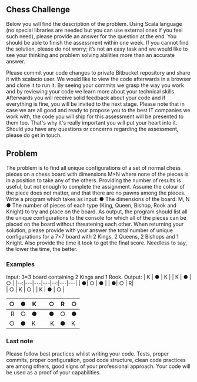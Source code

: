## Chess Challenge

Below you will find the description of the problem. Using Scala language (no special libraries are needed but
you can use external ones if you feel such need), please provide an answer for the question at the end. You
should be able to finish the assessment within one week. If you cannot find the solution, please do not
worry; it’s not an easy task and we would like to see your thinking and problem solving abilities more than an
accurate answer.

Please commit your code changes to private Bitbucket repository and share it with scalacio user. We
would like to view the code afterwards in a browser and clone it to run it. By seeing your commits we grasp
the way you work and by reviewing your code we learn more about your technical skills.
Afterwards you will receive solid feedback about your code and if everything is fine, you will be invited to the
next stage. Please note that in case we are all good and ready to propose you to the best IT
companies we work with, the code you will ship for this assessment will be presented to them too.
That's why it's really important you will put your heart into it. Should you have any questions or concerns
regarding the assessment, please do get in touch.
## Problem

The problem is to find all unique configurations of a set of normal chess pieces on a chess board with
dimensions M×N where none of the pieces is in a position to take any of the others. Providing the number of
results is useful, but not enough to complete the assignment. Assume the colour of the piece does not
matter, and that there are no pawns among the pieces.
Write a program which takes as input:
    ● The dimensions of the board: M, N
    ● The number of pieces of each type (King, Queen, Bishop, Rook and Knight) to try and place on the
board.
As output, the program should list all the unique configurations to the console for which all of the pieces can
be placed on the board without threatening each other.
When returning your solution, please provide with your answer the total number of unique configurations for
a 7×7 board with 2 Kings, 2 Queens, 2 Bishops and 1 Knight. Also provide the time it took to get
the final score. Needless to say, the lower the time, the better.

### Examples

Input: 3×3 board containing 2 Kings and 1 Rook.
Output:
| K | ●  | K |  | K | ●  |  ○ | 
|--:|---|---|---|--:|---|---| 
|   ●| ○  |  ● | |   ●| ○  |  R|  
|  ○ | K | ○  | |  K | ● | ○  | 

| ○ | ●  | K |  | ○ | R  | ○ |
|--:|---|---|---|--:|---|---| 
|   R| ○  |  ● | |   ●| ○  |  ● |
|  ○ | ●  | K  | |  K |  ● | K  |



### Last note

Please follow best practices whilst writing your code. Tests, proper commits, proper configuration, good
code structure, clean code practices are among others, good signs of your professional approach. Your
code will be used as a proof of your capabilities.